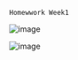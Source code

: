 	Homewwork Week1
![image](https://github.com/hieupham2705/Flutter_Hit_BTVN/assets/116616463/ec48e3a6-0a94-48b2-9c0d-7065d36c2484)

![image](https://github.com/hieupham2705/Flutter_Hit_BTVN/assets/116616463/0ff4ea37-f18f-4204-9534-bcae8853bf8a)

